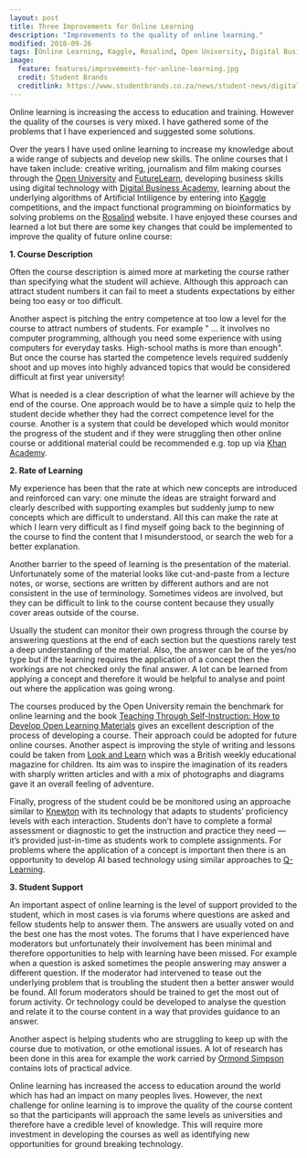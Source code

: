 ```yaml
---
layout: post
title: Three Improvements for Online Learning
description: "Improvements to the quality of online learning."
modified: 2018-09-26
tags: [Online Learning, Kaggle, Rosalind, Open University, Digital Business Academy]
image:
  feature: features/improvements-for-online-learning.jpg
  credit: Student Brands
  creditlink: https://www.studentbrands.co.za/news/student-news/digitally-enhanced-learning-future-education-innovation-online-learning/attachment/online-learning/
---
```


Online learning is increasing the access to education and training.  However the quality of the courses is very mixed. I have gathered some of the problems that I have experienced and suggested some solutions.

Over the years I have used online learning to increase my knowledge about a wide range of subjects and  develop new skills. The online courses that I have taken include: creative writing, journalism and film making courses through the [Open University](http://www.open.ac.uk/)  and [FutureLearn](https://www.futurelearn.com/), developing business skills using digital technology with [Digital Business Academy](https://www.digitalbusinessacademyuk.com/), learning about the underlying algorithms of Artificial Intiligence by entering into [Kaggle](https://www.kaggle.com/) competitions, and the impact functional programming on bioinformatics by solving problems on the  [Rosalind](http://rosalind.info/problems/locations/) website. I have enjoyed these courses and learned a lot but there are some key changes that could be implemented to improve the quality of future online course:

<b>1. Course Description</b>

Often the course description is aimed more at marketing the course rather than specifying what the student will achieve. Although this approach can attract student numbers it can fail to meet a students expectations by either being too easy or too difficult.

Another aspect is pitching the entry competence at too low a level for the course to attract numbers of students. For example  " ... it involves no computer programming, although you need some experience with using computers for everyday tasks. High-school maths is more than enough". But once the course has started the competence levels required suddenly shoot and up moves into highly advanced topics that would be considered difficult at first year university!

What is needed is a clear description of what the learner will achieve by the end of the course. One approach would be to have a simple quiz to help the student decide whether they had the correct competence level for the course.  Another is a system that could be developed which would monitor the progress of the student and if they were struggling then other online course or additional material could be recommended e.g. top up via [Khan Academy](https://www.khanacademy.org/).

<b>2. Rate of Learning</b>

My experience has been that the rate at which new concepts are introduced and reinforced can vary: one minute the ideas are straight forward and clearly described with supporting examples but suddenly jump to new concepts which are difficult to understand.  All this can make the rate at which I learn very difficult as I find myself going back to the beginning of the course to find the content that I misunderstood, or search the web for a better explanation.

Another barrier to the speed of learning is the presentation of the material. Unfortunately some of the material looks like cut-and-paste from a lecture notes, or worse, sections are written by different authors and are not consistent in the use of terminology. Sometimes videos are involved, but they can be difficult to link to the course content because they usually cover areas outside of the course.

Usually the student can monitor their own progress through the course by answering questions at the end of each section but the questions rarely test a deep understanding of the material. Also, the answer can be of the yes/no type but if the learning requires the application of a concept then the workings are not checked only the final answer. A lot can be learned from applying a concept and therefore it would be helpful to analyse and point out where the application was going wrong.

The courses produced by the Open University remain the benchmark for online learning and the book [Teaching Through Self-Instruction: How to Develop Open Learning Materials](https://books.google.co.uk/books/about/Teaching_Through_Self_instruction.html?id=qM9qQgAACAAJ&redir_esc=y) gives an excellent description of the process of developing a course. Their approach could be adopted for future online courses. Another aspect is improving the style of writing and lessons could be taken from [Look and Learn](https://en.wikipedia.org/wiki/Look_and_Learn) which was a British weekly educational magazine for children. Its aim was to inspire the imagination of its readers with sharply written articles and with a mix of photographs and diagrams gave it an overall feeling of adventure.

Finally, progress of the student could be be monitored using an approache similar to  [Knewton](https://www.knewton.com/) with its technology that adapts to students’ proficiency levels with each interaction. Students don’t have to complete a formal assessment or diagnostic to get the instruction and practice they need — it’s provided just-in-time as students work to complete assignments.
For problems where the application of a concept is important then there is an opportunity to develop AI based technology using similar approaches to [Q-Learning](https://en.wikipedia.org/wiki/Q-learning).

<b>3. Student Support</b>

An important aspect of online learning is the level of support provided to the student, which in most cases is via forums where questions are asked and fellow students help to answer them. The answers are usually voted on and the best one has the most votes. The forums that I have experienced have moderators but unfortunately their involvement has been minimal and therefore opportunities to help with learning have been missed. For example when a question is asked sometimes the people answering may answer a different question. If the moderator had intervened to tease out the underlying problem that is troubling the student then a better answer would be found. All forum moderators should be trained to get the most out of forum activity. Or technology could be developed to analyse the question and relate it to the course content in a way that provides guidance to an answer.

Another aspect is helping students who are struggling to keep up with the course due to motivation, or othe emotional issues.  A lot of research has been done in this area for example the work carried by [Ormond Simpson](http://www.ormondsimpson.com/) contains lots of practical advice.  

Online learning has increased the access to education around the world which has had an impact on many peoples lives. However, the next challenge for online learning is to improve the quality of the course content so that the participants will approach the same levels as universities and therefore have a credible level of knowledge. This will require more investment in developing the courses as well as identifying new opportunities for ground breaking technology.
